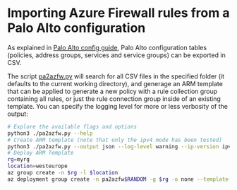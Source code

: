 # Importing Azure Firewall rules from a Palo Alto configuration

As explained in [Palo Alto config guide](https://docs.paloaltonetworks.com/pan-os/10-2/pan-os-admin/firewall-administration/use-the-web-interface/export-configuration-table-data), Palo Alto configuration tables (policies, address groups, services and service groups) can be exported in CSV.

The script [pa2azfw.py](./pa2azfw.py) will search for all CSV files in the specified folder (it defaults to the current working directory), and generage an ARM template that can be applied to generate a new policy with a rule collection group containing all rules, or just the rule connection group inside of an existing template. You can specify the logging level for more or less verbosity of the output:

```bash
# Explore the available flags and options
python3 ./pa2azfw.py --help
# Create ARM template (note that only the ipv4 mode has been tested)
python3 ./pa2azfw.py --output json --log-level warning --ip-version ipv4 --use-ip-groups >pa-policy.json
# Deploy ARM Template
rg=myrg
location=westeurope
az group create -n $rg -l $location
az deployment group create -n pa2azfw$RANDOM -g $rg -o none --template-file ./pa-policy.json
```
